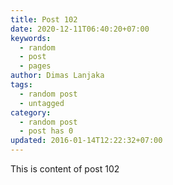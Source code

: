 ```yaml
---
title: Post 102
date: 2020-12-11T06:40:20+07:00
keywords:
  - random
  - post
  - pages
author: Dimas Lanjaka
tags:
  - random post
  - untagged
category:
  - random post
  - post has 0
updated: 2016-01-14T12:22:32+07:00
---
```

This is content of post 102